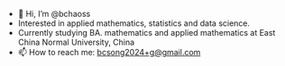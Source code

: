 - 👋 Hi, I’m @bchaoss
- Interested in applied mathematics, statistics and data science.
- Currently studying BA. mathematics and applied mathematics at East China Normal University, China
- 📫 How to reach me: bcsong2024+g@gmail.com

<!---
bchaoss/bchaoss is a ✨ special ✨ repository because its `README.md` (this file) appears on your GitHub profile.
You can click the Preview link to take a look at your changes.
--->
